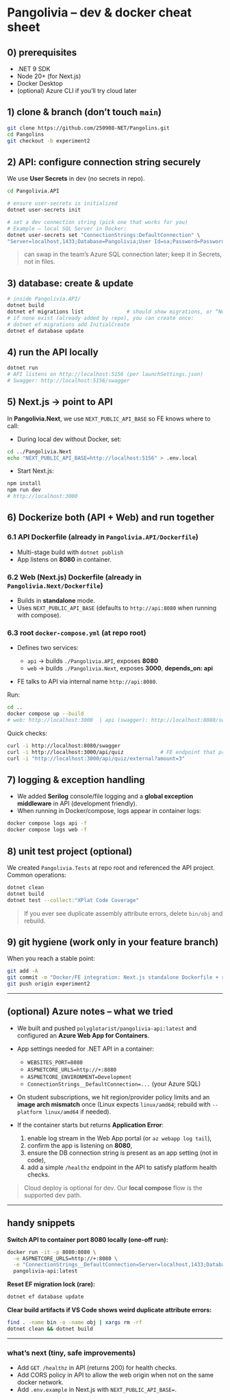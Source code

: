 

# Pangolivia – dev & docker cheat sheet

## 0) prerequisites

* .NET 9 SDK
* Node 20+ (for Next.js)
* Docker Desktop
* (optional) Azure CLI if you’ll try cloud later

## 1) clone & branch (don’t touch `main`)

```bash
git clone https://github.com/250908-NET/Pangolins.git
cd Pangolins
git checkout -b experiment2
```

## 2) API: configure connection string securely

We use **User Secrets** in dev (no secrets in repo).

```bash
cd Pangolivia.API

# ensure user-secrets is initialized
dotnet user-secrets init

# set a dev connection string (pick one that works for you)
# Example – local SQL Server in Docker:
dotnet user-secrets set "ConnectionStrings:DefaultConnection" \
"Server=localhost,1433;Database=Pangolivia;User Id=sa;Password=Password123;TrustServerCertificate=True;"
```

> can swap in the team’s Azure SQL connection later; keep it in Secrets, not in files.

## 3) database: create & update

```bash
# inside Pangolivia.API/
dotnet build
dotnet ef migrations list              # should show migrations, or “None” on first run
# if none exist (already added by repo), you can create once:
# dotnet ef migrations add InitialCreate
dotnet ef database update
```

## 4) run the API locally

```bash
dotnet run
# API listens on http://localhost:5156 (per launchSettings.json)
# Swagger: http://localhost:5156/swagger
```

## 5) Next.js → point to API

In **Pangolivia.Next**, we use `NEXT_PUBLIC_API_BASE` so FE knows where to call:

* During local dev without Docker, set:

```bash
cd ../Pangolivia.Next
echo "NEXT_PUBLIC_API_BASE=http://localhost:5156" > .env.local
```

* Start Next.js:

```bash
npm install
npm run dev
# http://localhost:3000
```

## 6) Dockerize both (API + Web) and run together

### 6.1 API Dockerfile (already in `Pangolivia.API/Dockerfile`)

* Multi-stage build with `dotnet publish`
* App listens on **8080** in container.

### 6.2 Web (Next.js) Dockerfile (already in `Pangolivia.Next/Dockerfile`)

* Builds in **standalone** mode.
* Uses `NEXT_PUBLIC_API_BASE` (defaults to `http://api:8080` when running with compose).

### 6.3 root `docker-compose.yml` (at repo root)

* Defines two services:

  * `api` → builds `./Pangolivia.API`, exposes **8080**
  * `web` → builds `./Pangolivia.Next`, exposes **3000**, **depends_on: api**
* FE talks to API via internal name `http://api:8080`.

Run:

```bash
cd ..
docker compose up --build
# web: http://localhost:3000  | api (swagger): http://localhost:8080/swagger
```

Quick checks:

```bash
curl -i http://localhost:8080/swagger
curl -i http://localhost:3000/api/quiz            # FE endpoint that proxies/calls the API
curl -i "http://localhost:3000/api/quiz/external?amount=3"
```

## 7) logging & exception handling

* We added **Serilog** console/file logging and a **global exception middleware** in API (development friendly).
* When running in Docker/compose, logs appear in container logs:

```bash
docker compose logs api -f
docker compose logs web -f
```

## 8) unit test project (optional)

We created `Pangolivia.Tests` at repo root and referenced the API project.
Common operations:

```bash
dotnet clean
dotnet build
dotnet test --collect:"XPlat Code Coverage"
```

> If you ever see duplicate assembly attribute errors, delete `bin/obj` and rebuild.

## 9) git hygiene (work only in your feature branch)

When you reach a stable point:

```bash
git add -A
git commit -m "Docker/FE integration: Next.js standalone Dockerfile + root docker-compose; FE proxied to api:8080 via NEXT_PUBLIC_API_BASE; local compose runs web+api"
git push origin experiment2
```

---

## (optional) Azure notes – what we tried

* We built and pushed `polyglotarist/pangolivia-api:latest` and configured an **Azure Web App for Containers**.
* App settings needed for .NET API in a container:

  * `WEBSITES_PORT=8080`
  * `ASPNETCORE_URLS=http://+:8080`
  * `ASPNETCORE_ENVIRONMENT=Development`
  * `ConnectionStrings__DefaultConnection=...` (your Azure SQL)
* On student subscriptions, we hit region/provider policy limits and an **image arch mismatch** once (Linux expects `linux/amd64`; rebuild with `--platform linux/amd64` if needed).
* If the container starts but returns **Application Error**:

  1. enable log stream in the Web App portal (or `az webapp log tail`),
  2. confirm the app is listening on **8080**,
  3. ensure the DB connection string is present as an app setting (not in code),
  4. add a simple `/healthz` endpoint in the API to satisfy platform health checks.

> Cloud deploy is optional for dev. Our **local compose** flow is the supported dev path.

---

## handy snippets

**Switch API to container port 8080 locally (one-off run):**

```bash
docker run -it -p 8080:8080 \
  -e ASPNETCORE_URLS=http://+:8080 \
  -e "ConnectionStrings__DefaultConnection=Server=localhost,1433;Database=Pangolivia;User Id=sa;Password=Password123;TrustServerCertificate=True;" \
  pangolivia-api:latest
```

**Reset EF migration lock (rare):**

```bash
dotnet ef database update
```

**Clear build artifacts if VS Code shows weird duplicate attribute errors:**

```bash
find . -name bin -o -name obj | xargs rm -rf
dotnet clean && dotnet build
```

---

### what’s next (tiny, safe improvements)

* Add `GET /healthz` in API (returns 200) for health checks.
* Add CORS policy in API to allow the web origin when not on the same docker network.
* Add `.env.example` in Next.js with `NEXT_PUBLIC_API_BASE=`.

